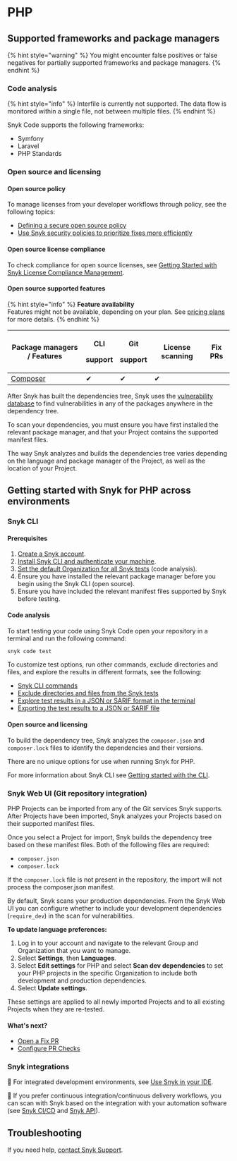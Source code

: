 # PHP

## Supported frameworks and package managers

{% hint style="warning" %}
You might encounter false positives or false negatives for partially supported frameworks and package managers.
{% endhint %}

### Code analysis

{% hint style="info" %}
Interfile is currently not supported. The data flow is monitored within a single file, not between multiple files.
{% endhint %}

Snyk Code supports the following frameworks:

* Symfony
* Laravel
* PHP Standards

### Open source and licensing

#### Open source policy

To manage licenses from your developer workflows through policy, see the following topics:

* [Defining a secure open source policy](https://snyk.io/series/open-source-security/open-source-policy/)
* [Use Snyk security policies to prioritize fixes more efficiently](https://snyk.io/blog/snyk-security-policies/)

#### Open source license compliance

To check compliance for open source licenses, see [Getting Started with Snyk License Compliance Management](https://docs.snyk.io/scan-application-code/snyk-open-source/licenses/getting-started-snyk-licensing-compliance).

#### Open source supported features

{% hint style="info" %}
**Feature availability**\
Features might not be available, depending on your plan. See [pricing plans](https://snyk.io/plans/) for more details.
{% endhint %}

| Package managers / Features         | <p>CLI</p><p>support</p> | <p>Git</p><p>support</p> | License scanning | Fix PRs |
| ----------------------------------- | ------------------------ | ------------------------ | ---------------- | ------- |
| [Composer](https://getcomposer.org) | ✔︎                       | ✔︎                       | ✔︎               |         |

After Snyk has built the dependencies tree, Snyk uses the [vulnerability database](https://snyk.io/vuln) to find vulnerabilities in any of the packages anywhere in the dependency tree.

To scan your dependencies, you must ensure you have first installed the relevant package manager, and that your Project contains the supported manifest files.

The way Snyk analyzes and builds the dependencies tree varies depending on the language and package manager of the Project, as well as the location of your Project.&#x20;

## Getting started with Snyk for PHP across environments

### Snyk CLI&#x20;

#### Prerequisites

1. [Create a Snyk account](../../getting-started/quickstart/create-a-snyk-account.md).
2. [Install Snyk CLI and authenticate your machine](../../snyk-cli/getting-started-with-the-snyk-cli.md#install-the-snyk-cli-and-authenticate-your-machine).
3. [Set the default Organization for all Snyk tests](../../scan-application-code/snyk-code/cli-for-snyk-code/set-the-snyk-organization-for-the-cli-tests/setting-the-default-organization-for-all-cli-tests.md) (code analysis).
4. Ensure you have installed the relevant package manager before you begin using the Snyk CLI (open source).
5. Ensure you have included the relevant manifest files supported by Snyk before testing.

#### Code analysis

To start testing your code using Snyk Code open your repository in a terminal and run the following  command:

```javascript
snyk code test
```

To customize test options, run other commands, exclude directories and files, and explore the results in different formats, see the following:

* [Snyk CLI commands](../../snyk-cli/commands/#available-commands)
* [Exclude directories and files from the Snyk tests](../../scan-application-code/snyk-code/cli-for-snyk-code/excluding-directories-and-files-from-the-snyk-code-cli-test.md)
* [Explore test results in a JSON or SARIF format in the terminal ](../../scan-application-code/snyk-code/cli-for-snyk-code/working-with-the-snyk-code-cli-results/outputting-the-test-results-to-json-or-sarif-format-in-the-terminal.md)
* [Exporting the test results to a JSON or SARIF file](../../scan-application-code/snyk-code/cli-for-snyk-code/working-with-the-snyk-code-cli-results/exporting-the-test-results-to-a-json-or-sarif-file.md)

#### Open source and licensing

To build the dependency tree, Snyk analyzes the `composer.json` and `composer.lock` files to identify the dependencies and their versions.

There are no unique options for use when running Snyk for PHP.

For more information about Snyk CLI see [Getting started with the CLI](../../snyk-cli/getting-started-with-the-snyk-cli.md).

### Snyk Web UI (Git repository integration)

PHP Projects can be imported from any of the Git services Snyk supports. After Projects have been imported, Snyk analyzes your Projects based on their supported manifest files.

Once you select a Project for import, Snyk builds the dependency tree based on these manifest files. Both of the following files are required:

* `composer.json`
* `composer.lock`

If the `composer.lock` file is not present in the repository, the import will not process the composer.json manifest.

By default, Snyk scans your production dependencies. From the Snyk Web UI you can configure whether to include your development dependencies (`require_dev`) in the scan for vulnerabilities.

**To update language preferences:**

1. Log in to your account and navigate to the relevant Group and Organization that you want to manage.
2. Select **Settings**, then **Languages**.
3. Select **Edit settings** for PHP and select **Scan dev dependencies** to set your PHP projects in the specific Organization to include both development and production dependencies.
4. Select **Update settings**.

These settings are applied to all newly imported Projects and to all existing Projects when they are re-tested.

#### What's next?

* [Open a Fix PR](php.md#open-a-fix-pr)&#x20;
* [Configure PR Checks](../../scan-application-code/run-pr-checks/configure-pr-checks.md)

### Snyk integrations&#x20;

:link: For integrated development environments, see [Use Snyk in your IDE](../../integrations/ide-tools/).

:link: If you prefer continuous integration/continuous delivery workflows, you can scan with Snyk based on the integration with your automation software (see [Snyk CI/CD](../../integrations/snyk-ci-cd-integrations/) and [Snyk API](../../snyk-api/)).

## Troubleshooting

If you need help, [contact Snyk Support](https://support.snyk.io/hc/en-us).&#x20;

